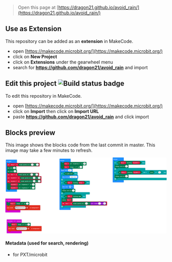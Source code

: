 
> Open this page at [https://dragon21.github.io/avoid_rain/](https://dragon21.github.io/avoid_rain/)

## Use as Extension

This repository can be added as an **extension** in MakeCode.

* open [https://makecode.microbit.org/](https://makecode.microbit.org/)
* click on **New Project**
* click on **Extensions** under the gearwheel menu
* search for **https://github.com/dragon21/avoid_rain** and import

## Edit this project ![Build status badge](https://github.com/dragon21/avoid_rain/workflows/MakeCode/badge.svg)

To edit this repository in MakeCode.

* open [https://makecode.microbit.org/](https://makecode.microbit.org/)
* click on **Import** then click on **Import URL**
* paste **https://github.com/dragon21/avoid_rain** and click import

## Blocks preview

This image shows the blocks code from the last commit in master.
This image may take a few minutes to refresh.

![A rendered view of the blocks](https://github.com/dragon21/avoid_rain/raw/master/.github/makecode/blocks.png)

#### Metadata (used for search, rendering)

* for PXT/microbit
<script src="https://makecode.com/gh-pages-embed.js"></script><script>makeCodeRender("{{ site.makecode.home_url }}", "{{ site.github.owner_name }}/{{ site.github.repository_name }}");</script>
